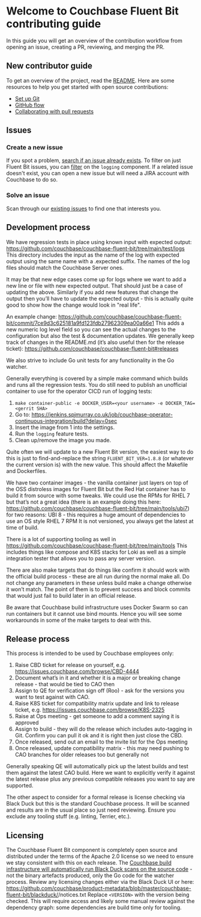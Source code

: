 # Welcome to Couchbase Fluent Bit contributing guide <!-- omit in toc -->

In this guide you will get an overview of the contribution workflow from opening an issue, creating a PR, reviewing, and merging the PR.

## New contributor guide

To get an overview of the project, read the [README](README.md). Here are some resources to help you get started with open source contributions:

- [Set up Git](https://docs.github.com/en/get-started/quickstart/set-up-git)
- [GitHub flow](https://docs.github.com/en/get-started/quickstart/github-flow)
- [Collaborating with pull requests](https://docs.github.com/en/github/collaborating-with-pull-requests)

## Issues

### Create a new issue

If you spot a problem, [search if an issue already exists](https://issues.couchbase.com/secure/RapidBoard.jspa?rapidView=125&view=planning). To filter on just Fluent Bit issues, you can [filter](https://issues.couchbase.com/issues/?jql=project%20%3D%20%22Couchbase%20Kubernetes%22%20AND%20component%20%3D%20logging) on  the `logging` component. If a related issue doesn't exist, you can open a new issue but will need a JIRA account with Couchbase to do so.

### Solve an issue

Scan through our [existing issues](https://issues.couchbase.com/issues/?jql=project%20%3D%20%22Couchbase%20Kubernetes%22%20AND%20component%20%3D%20logging) to find one that interests you.

## Development process
We have regression tests in place using known input with expected output: https://github.com/couchbase/couchbase-fluent-bit/tree/main/test/logs
This directory includes the input as the name of the log with expected output using the same name with a .expected suffix. The names of the log files should match the Couchbase Server ones.

It may be that new edge cases come up for logs where we want to add a new line or file with new expected output. That should just be a case of updating the above. Similarly if you add new features that change the output then you’ll have to update the expected output - this is actually quite good to show how the change would look in "real life".

An example change: https://github.com/couchbase/couchbase-fluent-bit/commit/7ce9d3c625181a9fd123fdb27962309ea00a66e1
This adds a new numeric log level field so you can see the actual changes to the configuration but also the test & documentation updates. We generally keep track of changes in the README.md (it’s also useful then for the release ticket): https://github.com/couchbase/couchbase-fluent-bit#releases

We also strive to include Go unit tests for any functionality in the Go watcher.

Generally everything is covered by a simple make command which builds and runs all the regression tests. You do still need to publish an unofficial container to use for the operator CICD run of logging tests:

1. `make container-public -e DOCKER_USER=<your username> -e DOCKER_TAG=<gerrit SHA>`
2. Go to: https://jenkins.spjmurray.co.uk/job/couchbase-operator-continuous-integration/build?delay=0sec
3. Insert the image from 1 into the settings.
4. Run the `logging` feature tests.
5. Clean up/remove the image you made.

Quite often we will update to a new Fluent Bit version, the easiest way to do this is just to find-and-replace the string `FLUENT_BIT_VER=1.8.8` (or whatever the current version is) with the new value. This should affect the Makefile and Dockerfiles.

We have two container images - the vanilla container just layers on top of the OSS distroless images for Fluent Bit but the Red Hat container has to build it from source with some tweaks. We could use the RPMs for RHEL 7 but that’s not a great idea (there is an example doing this here: https://github.com/couchbase/couchbase-fluent-bit/tree/main/tools/ubi7) for two reasons:
UBI 8 - this requires a huge amount of dependencies to use an OS style RHEL 7 RPM
It is not versioned, you always get the latest at time of build.

There is a lot of supporting tooling as well in https://github.com/couchbase/couchbase-fluent-bit/tree/main/tools
This includes things like compose and K8S stacks for Loki as well as a simple integration tester that allows you to pass any server version.

There are also make targets that do things like confirm it should work with the official build process - these are all run during the normal make all. Do not change any parameters in these unless build make a change otherwise it won’t match. The point of them is to prevent success and block commits that would just fail to build later in an official release.

Be aware that Couchbase build infrastructure uses Docker Swarm so can run containers but it cannot use bind mounts. Hence you will see some workarounds in some of the make targets to deal with this.

## Release process

This process is intended to be used by Couchbase employees only:

1. Raise CBD ticket for release on yourself, e.g. https://issues.couchbase.com/browse/CBD-4444
2. Document what’s in it and whether it is a major or breaking change release - that would be tied to CAO then
3. Assign to QE for verification sign off (Roo) - ask for the versions you want to test against with CAO.
4. Raise K8S ticket for compatibility matrix update and link to release ticket, e.g. https://issues.couchbase.com/browse/K8S-2325
5. Raise at Ops meeting - get someone to add a comment saying it is approved
6. Assign to build - they will do the release which includes auto-tagging in Git. Confirm you can pull it ok and it is right then just close the CBD.
7. Once released, send out an email to the invite list for the Ops meeting
8. Once released, update compatibility matrix - this may need pushing to CAO branches for older releases too but generally not

Generally speaking QE will automatically pick up the latest builds and test them against the latest CAO build. Here we want to explicitly verify it against the latest release plus any previous compatible releases you want to say are supported.

The other aspect to consider for a formal release is license checking via Black Duck but this is the standard Couchbase process. It will be scanned and results are in the usual place so just need reviewing. Ensure you exclude any tooling stuff (e.g. linting, Terrier, etc.).

## Licensing

The Couchbase Fluent Bit component is completely open source and distributed under the terms of the Apache 2.0 license so we need to ensure we stay consistent with this on each release.
The [Couchbase build infrastructure will automatically run Black Duck scans on the source code](https://hub.internal.couchbase.com/confluence/display/CR/Blackduck+Scanning+Process) - not the binary artefacts produced, only the Go code for the watcher process.
Review any licensing changes either via the Black Duck UI or here: https://github.com/couchbase/product-metadata/blob/master/couchbase-fluent-bit/blackduck/<VERSION>/notices.txt
Replace `<VERSION>` with the version being checked.
This will require access and likely some manual review against the dependency graph: some dependencies are build time only for tooling.